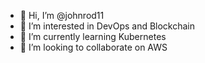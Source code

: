 - 👋 Hi, I’m @johnrod11
- 👀 I’m interested in DevOps and Blockchain
- 🌱 I’m currently learning Kubernetes
- 💞️ I’m looking to collaborate on AWS 

<!---
johnrod11/johnrod11 is a ✨ special ✨ repository because its `README.md` (this file) appears on your GitHub profile.
You can click the Preview link to take a look at your changes.
--->
